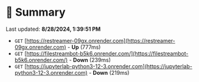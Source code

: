 # 📖 Summary
Last updated: **8/28/2024, 1:39:51 PM**

- `GET` [https://restreamer-09gx.onrender.com](https://restreamer-09gx.onrender.com) - **Up** (777ms)
- `GET` [https://filestreambot-b5k6.onrender.com/](https://filestreambot-b5k6.onrender.com/) - **Down** (239ms)
- `GET` [https://jupyterlab-python3-12-3.onrender.com](https://jupyterlab-python3-12-3.onrender.com) - **Down** (219ms)

